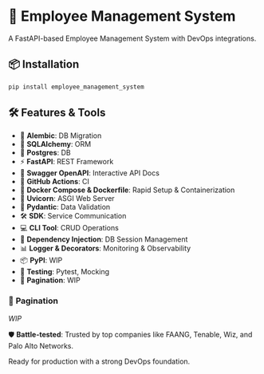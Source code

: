 # 🚀 Employee Management System

A FastAPI-based Employee Management System with DevOps integrations.

## 📦 Installation

```bash
pip install employee_management_system
```

## 🛠️ Features & Tools

- 🔄 **Alembic**: DB Migration
- 🔗 **SQLAlchemy**: ORM
- 🐘 **Postgres**: DB
- ⚡ **FastAPI**: REST Framework
- 📄 **Swagger OpenAPI**: Interactive API Docs
- 🔧 **GitHub Actions**: CI
- 🐳 **Docker Compose & Dockerfile**: Rapid Setup & Containerization
- 🚀 **Uvicorn**: ASGI Web Server
- 🔐 **Pydantic**: Data Validation
- 🛠️ **SDK**: Service Communication
- 💻 **CLI Tool**: CRUD Operations
- 🧩 **Dependency Injection**: DB Session Management
- 📊 **Logger & Decorators**: Monitoring & Observability
- 📦 **PyPI**: WIP
- 🧪 **Testing**: Pytest, Mocking
- 🔐 **Pagination**: WIP

### 📑 **Pagination**
*WIP*



🛡️ **Battle-tested**: Trusted by top companies like FAANG, Tenable, Wiz, and Palo Alto Networks.

Ready for production with a strong DevOps foundation.

